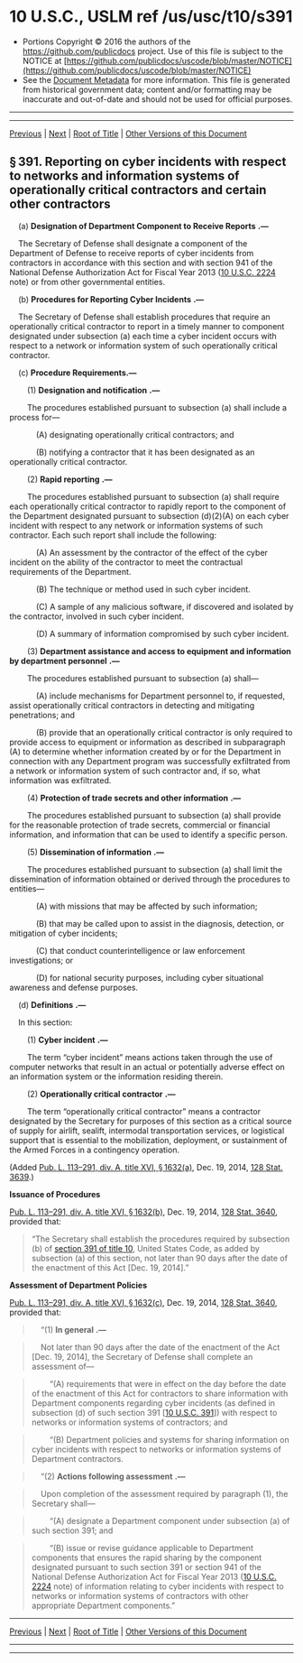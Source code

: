 ---
---

# 10 U.S.C., USLM ref /us/usc/t10/s391

* Portions Copyright © 2016 the authors of the https://github.com/publicdocs project.
  Use of this file is subject to the NOTICE at [https://github.com/publicdocs/uscode/blob/master/NOTICE](https://github.com/publicdocs/uscode/blob/master/NOTICE)
* See the [Document Metadata](././../../../../../..//README.md) for more information.
  This file is generated from historical government data; content and/or formatting may be inaccurate and out-of-date and should not be used for official purposes.

----------
----------

[Previous](./../../../../../..//us/usc/t10/stA/ptI/ch19/m__us_usc_t10_stA_ptI_ch19.md) | [Next](./../../../../../..//us/usc/t10/stA/ptI/ch19/m__us_usc_t10_s392.md) | [Root of Title](./../../../../../../) | [Other Versions of this Document](https://publicdocs.github.io/go/links?ns=uslm&ref=%2Fus%2Fusc%2Ft10%2Fs391)

## § 391. Reporting on cyber incidents with respect to networks and information systems of operationally critical contractors and certain other contractors

    (a)  __Designation of Department Component to Receive Reports__  __.—__ 

    The Secretary of Defense shall designate a component of the Department of Defense to receive reports of cyber incidents from contractors in accordance with this section and with section 941 of the National Defense Authorization Act for Fiscal Year 2013 ([10 U.S.C. 2224][/us/usc/t10/s2224] note) or from other governmental entities.

    (b)  __Procedures for Reporting Cyber Incidents__  __.—__ 

    The Secretary of Defense shall establish procedures that require an operationally critical contractor to report in a timely manner to component designated under subsection (a) each time a cyber incident occurs with respect to a network or information system of such operationally critical contractor.

    (c) __Procedure Requirements.—__ 

        (1)  __Designation and notification__  __.—__ 

        The procedures established pursuant to subsection (a) shall include a process for—

            (A) designating operationally critical contractors; and

            (B) notifying a contractor that it has been designated as an operationally critical contractor.

        (2)  __Rapid reporting__  __.—__ 

        The procedures established pursuant to subsection (a) shall require each operationally critical contractor to rapidly report to the component of the Department designated pursuant to subsection (d)(2)(A) on each cyber incident with respect to any network or information systems of such contractor. Each such report shall include the following:

            (A) An assessment by the contractor of the effect of the cyber incident on the ability of the contractor to meet the contractual requirements of the Department.

            (B) The technique or method used in such cyber incident.

            (C) A sample of any malicious software, if discovered and isolated by the contractor, involved in such cyber incident.

            (D) A summary of information compromised by such cyber incident.

        (3)  __Department assistance and access to equipment and information by department personnel__  __.—__ 

        The procedures established pursuant to subsection (a) shall—

            (A) include mechanisms for Department personnel to, if requested, assist operationally critical contractors in detecting and mitigating penetrations; and

            (B) provide that an operationally critical contractor is only required to provide access to equipment or information as described in subparagraph (A) to determine whether information created by or for the Department in connection with any Department program was successfully exfiltrated from a network or information system of such contractor and, if so, what information was exfiltrated.

        (4)  __Protection of trade secrets and other information__  __.—__ 

        The procedures established pursuant to subsection (a) shall provide for the reasonable protection of trade secrets, commercial or financial information, and information that can be used to identify a specific person.

        (5)  __Dissemination of information__  __.—__ 

        The procedures established pursuant to subsection (a) shall limit the dissemination of information obtained or derived through the procedures to entities—

            (A) with missions that may be affected by such information;

            (B) that may be called upon to assist in the diagnosis, detection, or mitigation of cyber incidents;

            (C) that conduct counterintelligence or law enforcement investigations; or

            (D) for national security purposes, including cyber situational awareness and defense purposes.

    (d)  __Definitions__  __.—__ 

    In this section:

        (1)  __Cyber incident__  __.—__ 

        The term “cyber incident” means actions taken through the use of computer networks that result in an actual or potentially adverse effect on an information system or the information residing therein.

        (2)  __Operationally critical contractor__  __.—__ 

        The term “operationally critical contractor” means a contractor designated by the Secretary for purposes of this section as a critical source of supply for airlift, sealift, intermodal transportation services, or logistical support that is essential to the mobilization, deployment, or sustainment of the Armed Forces in a contingency operation.

(Added [Pub. L. 113–291, div. A, title XVI, § 1632(a)][/us/pl/113/291/s1632/a], Dec. 19, 2014, [128 Stat. 3639][/us/stat/128/3639].)

 __Issuance of Procedures__ 

[Pub. L. 113–291, div. A, title XVI, § 1632(b)][/us/pl/113/291/s1632/b], Dec. 19, 2014, [128 Stat. 3640][/us/stat/128/3640], provided that: 

> “The Secretary shall establish the procedures required by subsection (b) of [section 391 of title 10][/us/usc/t10/s391], United States Code, as added by subsection (a) of this section, not later than 90 days after the date of the enactment of this Act \[Dec. 19, 2014\].”

 __Assessment of Department Policies__ 

[Pub. L. 113–291, div. A, title XVI, § 1632(c)][/us/pl/113/291/s1632/c], Dec. 19, 2014, [128 Stat. 3640][/us/stat/128/3640], provided that:

>     “(1)  __In general__  __.—__ 

>     Not later than 90 days after the date of the enactment of the Act \[Dec. 19, 2014\], the Secretary of Defense shall complete an assessment of—

>         “(A) requirements that were in effect on the day before the date of the enactment of this Act for contractors to share information with Department components regarding cyber incidents (as defined in subsection (d) of such section 391 \[[10 U.S.C. 391][/us/usc/t10/s391]\]) with respect to networks or information systems of contractors; and

>         “(B) Department policies and systems for sharing information on cyber incidents with respect to networks or information systems of Department contractors.

>     “(2)  __Actions following assessment__  __.—__ 

>     Upon completion of the assessment required by paragraph (1), the Secretary shall—

>         “(A) designate a Department component under subsection (a) of such section 391; and

>         “(B) issue or revise guidance applicable to Department components that ensures the rapid sharing by the component designated pursuant to such section 391 or section 941 of the National Defense Authorization Act for Fiscal Year 2013 ([10 U.S.C. 2224][/us/usc/t10/s2224] note) of information relating to cyber incidents with respect to networks or information systems of contractors with other appropriate Department components.”

----------

[Previous](./../../../../../..//us/usc/t10/stA/ptI/ch19/m__us_usc_t10_stA_ptI_ch19.md) | [Next](./../../../../../..//us/usc/t10/stA/ptI/ch19/m__us_usc_t10_s392.md) | [Root of Title](./../../../../../../) | [Other Versions of this Document](https://publicdocs.github.io/go/links?ns=uslm&ref=%2Fus%2Fusc%2Ft10%2Fs391)

----------
----------

[/us/usc/t10/s2224]: https://publicdocs.github.io/go/links?ns=uslm&ref=%2Fus%2Fusc%2Ft10%2Fs2224
[/us/pl/113/291/s1632/a]: https://publicdocs.github.io/go/links?ns=uslm&ref=%2Fus%2Fpl%2F113%2F291%2Fs1632%2Fa
[/us/stat/128/3639]: https://publicdocs.github.io/go/links?ns=uslm&ref=%2Fus%2Fstat%2F128%2F3639
[/us/pl/113/291/s1632/b]: https://publicdocs.github.io/go/links?ns=uslm&ref=%2Fus%2Fpl%2F113%2F291%2Fs1632%2Fb
[/us/stat/128/3640]: https://publicdocs.github.io/go/links?ns=uslm&ref=%2Fus%2Fstat%2F128%2F3640
[/us/usc/t10/s391]: https://publicdocs.github.io/go/links?ns=uslm&ref=%2Fus%2Fusc%2Ft10%2Fs391
[/us/pl/113/291/s1632/c]: https://publicdocs.github.io/go/links?ns=uslm&ref=%2Fus%2Fpl%2F113%2F291%2Fs1632%2Fc
[/us/stat/128/3640]: https://publicdocs.github.io/go/links?ns=uslm&ref=%2Fus%2Fstat%2F128%2F3640
[/us/usc/t10/s391]: https://publicdocs.github.io/go/links?ns=uslm&ref=%2Fus%2Fusc%2Ft10%2Fs391
[/us/usc/t10/s2224]: https://publicdocs.github.io/go/links?ns=uslm&ref=%2Fus%2Fusc%2Ft10%2Fs2224



